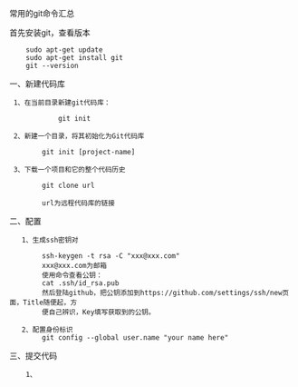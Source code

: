 常用的git命令汇总

首先安装git，查看版本

        sudo apt-get update
        sudo apt-get install git
        git --version

一、新建代码库

     1、在当前目录新建git代码库：

                git init

     2、新建一个目录，将其初始化为Git代码库

            git init [project-name]

     3、下载一个项目和它的整个代码历史

            git clone url

            url为远程代码库的链接

二、配置

       1、生成ssh密钥对

            ssh-keygen -t rsa -C "xxx@xxx.com"
            xxx@xxx.com为邮箱
            使用命令查看公钥：
            cat .ssh/id_rsa.pub
            然后登陆github，把公钥添加到https://github.com/settings/ssh/new页面，Title随便起，方
            便自己辨识，Key填写获取到的公钥。
              
       2、配置身份标识
            git config --global user.name "your name here"  

三、提交代码

        1、
